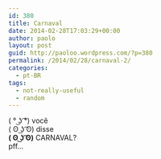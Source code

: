 ```yaml
---
id: 380
title: Carnaval
date: 2014-02-28T17:03:29+00:00
author: paolo
layout: post
guid: http://paoloo.wordpress.com/?p=380
permalink: /2014/02/28/carnaval-2/
categories:
  - pt-BR
tags:
  - not-really-useful
  - random
---
```

( ° ͜ʖ ͡°) você  
( ʘ ͜ʖ ͡ʘ) disse  
**( ʘ ͜ʖ ͡ʘ)** CARNAVAL?  
pff&#8230;